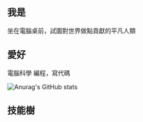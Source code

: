 ## 我是
坐在電腦桌前，試圖對世界做點貢獻的平凡人類

## 愛好
電腦科學 
編程，寫代碼

![Anurag's GitHub stats](https://github-readme-stats.vercel.app/api?username=Dalufishe&hide=contribs,prs)

## 技能樹

